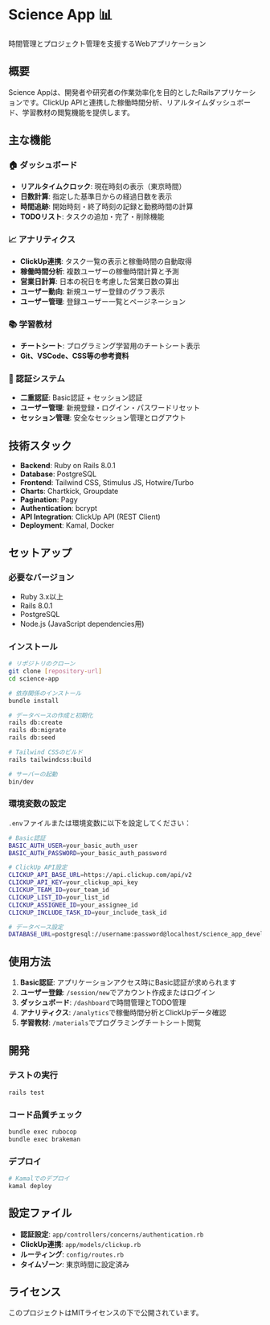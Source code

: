 # Science App 📊

時間管理とプロジェクト管理を支援するWebアプリケーション

## 概要

Science Appは、開発者や研究者の作業効率化を目的としたRailsアプリケーションです。ClickUp APIと連携した稼働時間分析、リアルタイムダッシュボード、学習教材の閲覧機能を提供します。

## 主な機能

### 🏠 ダッシュボード
- **リアルタイムクロック**: 現在時刻の表示（東京時間）
- **日数計算**: 指定した基準日からの経過日数を表示
- **時間追跡**: 開始時刻・終了時刻の記録と勤務時間の計算
- **TODOリスト**: タスクの追加・完了・削除機能

### 📈 アナリティクス
- **ClickUp連携**: タスク一覧の表示と稼働時間の自動取得
- **稼働時間分析**: 複数ユーザーの稼働時間計算と予測
- **営業日計算**: 日本の祝日を考慮した営業日数の算出
- **ユーザー動向**: 新規ユーザー登録のグラフ表示
- **ユーザー管理**: 登録ユーザー一覧とページネーション

### 📚 学習教材
- **チートシート**: プログラミング学習用のチートシート表示
- **Git、VSCode、CSS等の参考資料**

### 🔐 認証システム
- **二重認証**: Basic認証 + セッション認証
- **ユーザー管理**: 新規登録・ログイン・パスワードリセット
- **セッション管理**: 安全なセッション管理とログアウト

## 技術スタック

- **Backend**: Ruby on Rails 8.0.1
- **Database**: PostgreSQL
- **Frontend**: Tailwind CSS, Stimulus JS, Hotwire/Turbo
- **Charts**: Chartkick, Groupdate
- **Pagination**: Pagy
- **Authentication**: bcrypt
- **API Integration**: ClickUp API (REST Client)
- **Deployment**: Kamal, Docker

## セットアップ

### 必要なバージョン
- Ruby 3.x以上
- Rails 8.0.1
- PostgreSQL
- Node.js (JavaScript dependencies用)

### インストール

```bash
# リポジトリのクローン
git clone [repository-url]
cd science-app

# 依存関係のインストール
bundle install

# データベースの作成と初期化
rails db:create
rails db:migrate
rails db:seed

# Tailwind CSSのビルド
rails tailwindcss:build

# サーバーの起動
bin/dev
```

### 環境変数の設定

`.env`ファイルまたは環境変数に以下を設定してください：

```bash
# Basic認証
BASIC_AUTH_USER=your_basic_auth_user
BASIC_AUTH_PASSWORD=your_basic_auth_password

# ClickUp API設定
CLICKUP_API_BASE_URL=https://api.clickup.com/api/v2
CLICKUP_API_KEY=your_clickup_api_key
CLICKUP_TEAM_ID=your_team_id
CLICKUP_LIST_ID=your_list_id
CLICKUP_ASSIGNEE_ID=your_assignee_id
CLICKUP_INCLUDE_TASK_ID=your_include_task_id

# データベース設定
DATABASE_URL=postgresql://username:password@localhost/science_app_development
```

## 使用方法

1. **Basic認証**: アプリケーションアクセス時にBasic認証が求められます
2. **ユーザー登録**: `/session/new`でアカウント作成またはログイン
3. **ダッシュボード**: `/dashboard`で時間管理とTODO管理
4. **アナリティクス**: `/analytics`で稼働時間分析とClickUpデータ確認
5. **学習教材**: `/materials`でプログラミングチートシート閲覧

## 開発

### テストの実行
```bash
rails test
```

### コード品質チェック
```bash
bundle exec rubocop
bundle exec brakeman
```

### デプロイ
```bash
# Kamalでのデプロイ
kamal deploy
```

## 設定ファイル

- **認証設定**: `app/controllers/concerns/authentication.rb`
- **ClickUp連携**: `app/models/clickup.rb`
- **ルーティング**: `config/routes.rb`
- **タイムゾーン**: 東京時間に設定済み

## ライセンス

このプロジェクトはMITライセンスの下で公開されています。
